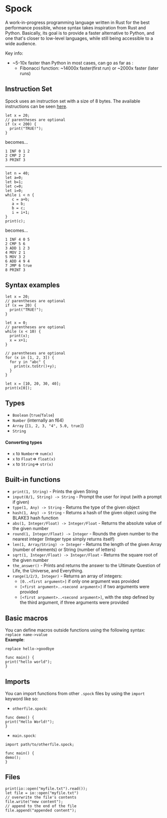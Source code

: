 # Spock
A work-in-progress programming language written in Rust for the best performance possible, whose syntax takes inspiration from Rust and Python. Basically, its goal is to provide a faster alternative to Python, and one that's closer to low-level languages, while still being accessible to a wide audience.

Key info:

- ~5-10x faster than Python in most cases, can go as far as :
  - Fibonacci function: ~14000x faster(first run) or ~2000x faster (later runs)

## Instruction Set

Spock uses an instruction set with a size of 8 bytes.
The available instructions can be seen [here](src/main.rs).

```
let x = 20;
// parentheses are optional
if (x < 200) {
  print("TRUE!");
}
```

becomes...

```
1 INF 0 1 2
2 CMP 2 2
3 PRINT 3
```

---

```
let n = 40;
let a=0;
let b=1;
let c=0;
let i=0;
while i < n {
   c = a+b;
   a = b;
   b = c;
   i = i+1;
}
print(c);
```

becomes...

```
1 INF 4 0 5
2 CMP 5 6
3 ADD 1 2 3
4 MOV 2 1
5 MOV 3 2
6 ADD 4 9 4
7 JMP 6 true
8 PRINT 3
```

## Syntax examples
```
let x = 20;
// parentheses are optional
if (x == 20) {
  print("TRUE!");
}
```
```
let x = 0;
// parentheses are optional
while (x < 10) {
  print(x);
  x = x+1;
}
```
```
// parentheses are optional
for (x in [1, 2, 3]) {
  for y in "abc" {
    print(x.toStr()+y);
  }
}
```
```
let x = [10, 20, 30, 40];
print(x[0]);
```

## Types
- `Boolean` (`true`/`false`)
- `Number` (internally an f64)
- `Array` (`[1, 2, 3, "4", 5.0, true]`)
- `String`
#### Converting types
- `x` to `Number`=> `num(x)`
- `x` to `Float`=> `float(x)`
- `x` to `String`=> `str(x)`

## Built-in functions
- `print(1, String)` - Prints the given String
- `input(0/1, String) -> String` - Prompt the user for input (with a prompt if given)
- `type(1, Any) -> String` - Returns the type of the given object
- `hash(1, Any) -> String` - Returns a hash of the given object using the BLAKE3 hash function
- `abs(1, Integer/Float) -> Integer/Float` - Returns the absolute value of the given number
- `round(1, Integer/Float) -> Integer` - Rounds the given number to the nearest integer (Integer type simply returns itself)
- `len(1, Array/String) -> Integer` - Returns the length of the given Array (number of elements) or String (number of letters)
- `sqrt(1, Integer/Float) -> Integer/Float` - Returns the square root of the given number
- `the_answer()` - Prints and returns the answer to the Ultimate Question of Life, the Universe, and Everything.
- `range(1/2/3, Integer)` - Returns an array of integers:
  - `[0..<first argument>]` if only one argument was provided
  - `[<first argument>..<second argument>]` if two arguments were provided
  - `[<first argument>..<second argument>]`, with the step defined by the third argument, if three arguments were provided

## Basic macros
You can define macros outside functions using the following syntax:
`replace name->value`\
**Example**:
```
replace hello->goodbye

func main() {
print("hello world");
}
```

## Imports
You can import functions from other `.spock` files by using the `import` keyword like so:
- `otherfile.spock`:
```
func demo() {
print("Hello World!");
}
```

- `main.spock`:
```
import path/to/otherfile.spock;

func main() {
demo();
}
```

## Files
```
print(io::open("myfile.txt").read());
let file = io::open("myfile.txt")
// overwrite the file's contents
file.write("new content");
// append to the end of the file
file.append("appended content");

```
